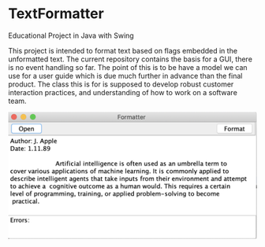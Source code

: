 # TextFormatter
Educational Project in Java with Swing

This project is intended to format text based on flags embedded in the unformatted text. The current repository contains the basis for a GUI, there is no event handling so far. The point of this is to be have a model we can use for a user guide which is due much further in advance than the final product. The class this is for is supposed to develop robust customer interaction practices, and understanding of how to work on a software team.

![screenshot](https://github.com/BPDanek/TextFormatter/blob/master/images/screenshot.png)
